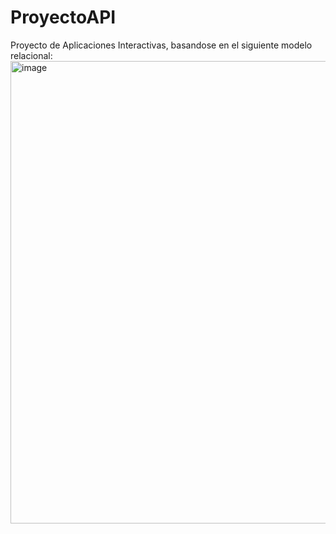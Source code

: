 # ProyectoAPI
Proyecto de Aplicaciones Interactivas, basandose en el siguiente modelo relacional:
<img width="740" alt="image" src="https://github.com/SergioH12/ProyectoAPI/assets/119546755/a3d52e70-e165-44f2-8641-41058a4488ef">

